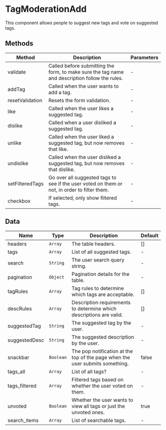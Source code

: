 # TagModerationAdd

This component allows people to suggest new tags and vote on suggested tags.

## Methods

<!-- @vuese:TagModerationAdd:methods:start -->
|Method|Description|Parameters|
|---|---|---|
|validate|Called before submitting the form, to make sure the tag name and description follow the rules.|-|
|addTag|Called when the user wants to add a tag.|-|
|resetValidation|Resets the form validation.|-|
|like|Called when the user likes a suggested tag.|-|
|dislike|Called when a user disliked a suggested tag.|-|
|unlike|Called when the user liked a suggested tag, but now removes that like.|-|
|undislike|Called when the user disliked a suggested tag, but now removes that dislike.|-|
|setFilteredTags|Go over all suggested tags to see if the user voted on them or not, in order to filter them.|-|
|checkbox|If selected, only show filtered tags.|-|

<!-- @vuese:TagModerationAdd:methods:end -->


## Data

<!-- @vuese:TagModerationAdd:data:start -->
|Name|Type|Description|Default|
|---|---|---|---|
|headers|`Array`|The table headers.|[]|
|tags|`Array`|List of all suggested tags.|-|
|search|`String`|The user search query string.|-|
|pagination|`Object`|Pagination details for the table.|-|
|tagRules|`Array`|Tag rules to determine which tags are acceptable.|[]|
|descRules|`Array`|Description requirements to determine which descriptions are valid.|[]|
|suggestedTag|`String`|The suggested tag by the user.|-|
|suggestedDesc|`String`|The suggested description by the user.|-|
|snackbar|`Boolean`|The pop notification at the top of the page when the user submits something.|false|
|tags_all|`Array`|List of all tags?|-|
|tags_filtered|`Array`|Filtered tags based on whether the user voted on them.|-|
|unvoted|`Boolean`|Whether the user wants to view all tags or just the unvoted ones.|true|
|search_items|`Array`|List of searchable tags.|-|

<!-- @vuese:TagModerationAdd:data:end -->


